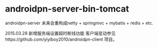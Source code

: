 # androidpn-server-bin-tomcat
androidpn-server 未来会重构成netty + springmvc + mybatis + redis + etc.

2015.03.28
  新增服务端设置超时断线功能 
  客户端变动参见https://github.com/yiyiboy2010/androidpn-client 项目。 
